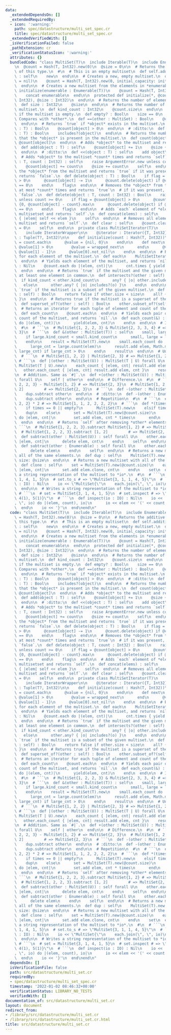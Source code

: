 ```yaml
---
data:
  _extendedDependsOn: []
  _extendedRequiredBy:
  - icon: ':warning:'
    path: spec/datastructure/multi_set_spec.cr
    title: spec/datastructure/multi_set_spec.cr
  _extendedVerifiedWith: []
  _isVerificationFailed: false
  _pathExtension: cr
  _verificationStatusIcon: ':warning:'
  attributes: {}
  bundledCode: "class MultiSet(T)\n  include Iterable(T)\n  include Enumerable(T)\n\
    \n  @count = Hash(T, Int32).new(0)\n  @size = 0\n\n  # Returns the additive identity\
    \ of this type.\n  #\n  # This is an empty multiset\n  def self.additive_identify\
    \ : self\n    new\n  end\n\n  # Creates a new, empty multiset.\n  def initialize(initial_capacity\
    \ = nil)\n    @count = Hash(T, Int32).new(0, initial_capacity: initial_capacity)\n\
    \  end\n\n  # Creates a new multiset from the elements in *enumerable*.\n  def\
    \ initialize(enumerable : Enumerable(T))\n    @count = Hash(T, Int32).new(0)\n\
    \    concat enumerable\n  end\n\n  protected def initialize(*, @count : Hash(T,\
    \ Int32), @size : Int32)\n  end\n\n  # Returns the number of elements in the set.\n\
    \  def size : Int32\n    @size\n  end\n\n  # Returns the number of kinds in the\
    \ multiset.\n  def kind_count : Int32\n    @count.size\n  end\n\n  # Returns `true`\
    \ if the multiset is empty.\n  def empty? : Bool\n    size == 0\n  end\n\n  #\
    \ Compares with *other*.\n  def ==(other : MultiSet) : Bool\n    @count == other.@count\n\
    \  end\n\n  # Returns `true` if *object* exists in the multiset.\n  def includes?(object\
    \ : T) : Bool\n    @count[object] > 0\n  end\n\n  # :ditto:\n  def ===(object\
    \ : T) : Bool\n    includes?(object)\n  end\n\n  # Returns the number of times\
    \ that the *object* is present in the multiset.\n  def count(object : T)\n   \
    \ @count[object]\n  end\n\n  # Adds *object* to the multiset and returns `self`.\n\
    \  def add(object : T) : self\n    @count[object] += 1\n    @size += 1\n    self\n\
    \  end\n\n  # :ditto:\n  def <<(object : T) : self\n    add object\n  end\n\n\
    \  # Adds *object* to the multiset *count* times and returns `self`.\n  def add(object\
    \ : T, count : Int32) : self\n    raise ArgumentError.new unless count >= 0\n\
    \    @count[object] += count\n    @size += count\n    self\n  end\n\n  # Removes\
    \ the *object* from the multiset and returns `true` if it was present, otherwise\
    \ returns `false`.\n  def delete(object : T) : Bool\n    if flag = @count[object]\
    \ > 0\n      @count[object] -= 1\n      @count.delete(object) if @count[object]\
    \ == 0\n    end\n    flag\n  end\n\n  # Removes the *object* from the multiset\
    \ at most *count* times and returns `true`\n  # if it was present, otherwise returns\
    \ `false`.\n  def delete(object : T, count : Int32) : Bool\n    raise ArgumentError.new\
    \ unless count >= 0\n    if flag = @count[object] > 0\n      @count[object] =\
    \ {0, @count[object] - count}.max\n      @count.delete(object) if @count[object]\
    \ == 0\n    end\n    flag\n  end\n\n  # Adds `each` element of *elems* to the\
    \ multisetset and returns `self`.\n  def concat(elems) : self\n    elems.each\
    \ { |elem| self << elem }\n    self\n  end\n\n  # Removes all elements in the\
    \ multiset and returns `self`.\n  def clear : self\n    @count.clear\n    @size\
    \ = 0\n    self\n  end\n\n  private class MultiSetIterator(T)\n    include Iterator(T)\n\
    \    include IteratorWrapper\n\n    @iterator : Iterator({T, Int32})\n    @value\
    \ : Tuple(T?, Int32)\n\n    def initialize(count : Hash(T, Int32))\n      @iterator\
    \ = count.each\n      @value = {nil, 0}\n    end\n\n    def next\n      until\
    \ @value[1] > 0\n        @value = wrapped_next\n      end\n      @value = {@value[0],\
    \ @value[1] - 1}\n      @value[0].not_nil!\n    end\n  end\n\n  # Returns an iterator\
    \ for each element of the multiset.\n  def each\n    MultiSetIterator(T).new(@count)\n\
    \  end\n\n  # Yields each element of the multiset, and returns `nil`.\n  def each(&)\
    \ : Nil\n    @count.each do |(elem, cnt)|\n      cnt.times { yield elem }\n  \
    \  end\n  end\n\n  # Returns `true` if the multiset and the given multiset have\
    \ at least one element in common.\n  def intersects?(other : self) : Bool\n  \
    \  if kind_count < other.kind_count\n      any? { |o| other.includes?(o) }\n \
    \   else\n      other.any? { |o| includes?(o) }\n    end\n  end\n\n  # Returns\
    \ `true` if the multiset is a subset of the given multiset.\n  def subset_of?(other\
    \ : self) : Bool\n    return false if other.size < size\n    all? { |o| other.includes?(o)\
    \ }\n  end\n\n  # Returns true if the multiset is a superset of the given multiset.\n\
    \  def superset_of?(other : self) : Bool\n    other.subset_of?(self)\n  end\n\n\
    \  # Returns an iterator for each tuple of element and count of the multiset\n\
    \  def each_count\n    @count.each\n  end\n\n  # Yields each pair of element and\
    \ count of the multiset, and returns `nil`.\n  def each_count(&) : Nil\n    @count.each\
    \ do |(elem, cnt)|\n      yield(elem, cnt)\n    end\n  end\n\n  # Intersection.\n\
    \  #\n  # ```\n  # MultiSet{1, 2, 2, 3} & MultiSet{2, 3, 3, 4} # => MultiSet{2,\
    \ 3}\n  # ```\n  def &(other : MultiSet(T)) : self\n    small, large = self, other\n\
    \    if large.kind_count < small.kind_count\n      small, large = large, small\n\
    \    end\n\n    result = MultiSet(T).new\n    small.each_count do |elem, small_cnt|\n\
    \      large_cnt = large.count(elem)\n      result.add elem, Math.min(small_cnt,\
    \ large_cnt) if large_cnt > 0\n    end\n    result\n  end\n\n  # Union.\n  #\n\
    \  # ```\n  # MultiSet{1, 2, 2} | MultiSet{2, 3} # => MultiSet{1, 2, 2, 3}\n \
    \ # ```\n  def |(other : MultiSet(U)) : MultiSet(T | U) forall U\n    result =\
    \ MultiSet(T | U).new\n    each_count { |elem, cnt| result.add elem, cnt }\n \
    \   other.each_count { |elem, cnt| result.add elem, cnt }\n    result\n  end\n\
    \n  # Addition. Same as `#|`.\n  def +(other : MultiSet(U)) : MultiSet(T | U)\
    \ forall U\n    self | other\n  end\n\n  # Difference.\n  #\n  # ```\n  # MultiSet{1,\
    \ 2, 2, 3} - MultiSet{1, 2} # => MultiSet{2, 3}\n  # MultiSet{1, 2, 2, 3} - [1,\
    \ 2]         # => MultiSet{2, 3}\n  # ```\n  def -(other : MultiSet) : self\n\
    \    dup.subtract other\n  end\n\n  # :ditto:\n  def -(other : Enumerable) : self\n\
    \    dup.subtract other\n  end\n\n  # Repetition\n  #\n  # ```\n  # MultiSet{1,\
    \ 2, 2} * 2 # => MultiSet{1, 1, 2, 2, 2, 2}\n  # ```\n  def *(times : Int) : self\n\
    \    if times == 0 || empty?\n      MultiSet(T).new\n    elsif times == 1\n  \
    \    dup\n    else\n      set = MultiSet(T).new(@count.size)\n      each_count\
    \ do |elem, cnt|\n        set.add elem, cnt * times\n      end\n      set\n  \
    \  end\n  end\n\n  # Returns `self` after removing *other* elements.\n  #\n  #\
    \ ```\n  # MultiSet{1, 2, 2, 3}.subtract MultiSet{1, 2} # => MultiSet{2, 3}\n\
    \  # MultiSet{1, 2, 2, 3}.subtract [1, 2]         # => MultiSet{2, 3}\n  # ```\n\
    \  def subtract(other : MultiSet(U)) : self forall U\n    other.each_count do\
    \ |elem, cnt|\n      delete elem, cnt\n    end\n    self\n  end\n\n  # :ditto:\n\
    \  def subtract(other : Enumerable) : self forall U\n    other.each do |elem|\n\
    \      delete elem\n    end\n    self\n  end\n\n  # Returns a new multiset with\
    \ all of the same elements.\n  def dup : self\n    MultiSet(T).new count: @count.dup,\
    \ size: @size\n  end\n\n  # Returns a new multiset with all of the elements cloned.\n\
    \  def clone : self\n    set = MultiSet(T).new(@count.size)\n    each_count do\
    \ |elem, cnt|\n      set.add elem.clone, cnt\n    end\n    set\n  end\n\n  # Writes\
    \ a string representation of the multiset to *io*.\n  #\n  # ```\n  # set = MultiSet{3,\
    \ 1, 4, 1, 5}\n  # set.to_s # => \"MultiSet{3, 1, 1, 4, 5}\"\n  # ```\n  def to_s(io\
    \ : IO) : Nil\n    io << \"MultiSet{\"\n    each.join(\", \", io)\n    io << '}'\n\
    \  end\n\n  # Writes a string representation of the multiset to *io*.\n  #\n \
    \ # ```\n  # set = MultiSet{3, 1, 4, 1, 5}\n  # set.inspect # => \"{3(1), 1(2),\
    \ 4(1), 5(1)}\"\n  # ```\n  def inspect(io : IO) : Nil\n    io << '{'\n    each_count.join(\"\
    , \", io) do |(elem, count), io|\n      io << elem << '(' << count << ')'\n  \
    \  end\n    io << '}'\n  end\nend\n"
  code: "class MultiSet(T)\n  include Iterable(T)\n  include Enumerable(T)\n\n  @count\
    \ = Hash(T, Int32).new(0)\n  @size = 0\n\n  # Returns the additive identity of\
    \ this type.\n  #\n  # This is an empty multiset\n  def self.additive_identify\
    \ : self\n    new\n  end\n\n  # Creates a new, empty multiset.\n  def initialize(initial_capacity\
    \ = nil)\n    @count = Hash(T, Int32).new(0, initial_capacity: initial_capacity)\n\
    \  end\n\n  # Creates a new multiset from the elements in *enumerable*.\n  def\
    \ initialize(enumerable : Enumerable(T))\n    @count = Hash(T, Int32).new(0)\n\
    \    concat enumerable\n  end\n\n  protected def initialize(*, @count : Hash(T,\
    \ Int32), @size : Int32)\n  end\n\n  # Returns the number of elements in the set.\n\
    \  def size : Int32\n    @size\n  end\n\n  # Returns the number of kinds in the\
    \ multiset.\n  def kind_count : Int32\n    @count.size\n  end\n\n  # Returns `true`\
    \ if the multiset is empty.\n  def empty? : Bool\n    size == 0\n  end\n\n  #\
    \ Compares with *other*.\n  def ==(other : MultiSet) : Bool\n    @count == other.@count\n\
    \  end\n\n  # Returns `true` if *object* exists in the multiset.\n  def includes?(object\
    \ : T) : Bool\n    @count[object] > 0\n  end\n\n  # :ditto:\n  def ===(object\
    \ : T) : Bool\n    includes?(object)\n  end\n\n  # Returns the number of times\
    \ that the *object* is present in the multiset.\n  def count(object : T)\n   \
    \ @count[object]\n  end\n\n  # Adds *object* to the multiset and returns `self`.\n\
    \  def add(object : T) : self\n    @count[object] += 1\n    @size += 1\n    self\n\
    \  end\n\n  # :ditto:\n  def <<(object : T) : self\n    add object\n  end\n\n\
    \  # Adds *object* to the multiset *count* times and returns `self`.\n  def add(object\
    \ : T, count : Int32) : self\n    raise ArgumentError.new unless count >= 0\n\
    \    @count[object] += count\n    @size += count\n    self\n  end\n\n  # Removes\
    \ the *object* from the multiset and returns `true` if it was present, otherwise\
    \ returns `false`.\n  def delete(object : T) : Bool\n    if flag = @count[object]\
    \ > 0\n      @count[object] -= 1\n      @count.delete(object) if @count[object]\
    \ == 0\n    end\n    flag\n  end\n\n  # Removes the *object* from the multiset\
    \ at most *count* times and returns `true`\n  # if it was present, otherwise returns\
    \ `false`.\n  def delete(object : T, count : Int32) : Bool\n    raise ArgumentError.new\
    \ unless count >= 0\n    if flag = @count[object] > 0\n      @count[object] =\
    \ {0, @count[object] - count}.max\n      @count.delete(object) if @count[object]\
    \ == 0\n    end\n    flag\n  end\n\n  # Adds `each` element of *elems* to the\
    \ multisetset and returns `self`.\n  def concat(elems) : self\n    elems.each\
    \ { |elem| self << elem }\n    self\n  end\n\n  # Removes all elements in the\
    \ multiset and returns `self`.\n  def clear : self\n    @count.clear\n    @size\
    \ = 0\n    self\n  end\n\n  private class MultiSetIterator(T)\n    include Iterator(T)\n\
    \    include IteratorWrapper\n\n    @iterator : Iterator({T, Int32})\n    @value\
    \ : Tuple(T?, Int32)\n\n    def initialize(count : Hash(T, Int32))\n      @iterator\
    \ = count.each\n      @value = {nil, 0}\n    end\n\n    def next\n      until\
    \ @value[1] > 0\n        @value = wrapped_next\n      end\n      @value = {@value[0],\
    \ @value[1] - 1}\n      @value[0].not_nil!\n    end\n  end\n\n  # Returns an iterator\
    \ for each element of the multiset.\n  def each\n    MultiSetIterator(T).new(@count)\n\
    \  end\n\n  # Yields each element of the multiset, and returns `nil`.\n  def each(&)\
    \ : Nil\n    @count.each do |(elem, cnt)|\n      cnt.times { yield elem }\n  \
    \  end\n  end\n\n  # Returns `true` if the multiset and the given multiset have\
    \ at least one element in common.\n  def intersects?(other : self) : Bool\n  \
    \  if kind_count < other.kind_count\n      any? { |o| other.includes?(o) }\n \
    \   else\n      other.any? { |o| includes?(o) }\n    end\n  end\n\n  # Returns\
    \ `true` if the multiset is a subset of the given multiset.\n  def subset_of?(other\
    \ : self) : Bool\n    return false if other.size < size\n    all? { |o| other.includes?(o)\
    \ }\n  end\n\n  # Returns true if the multiset is a superset of the given multiset.\n\
    \  def superset_of?(other : self) : Bool\n    other.subset_of?(self)\n  end\n\n\
    \  # Returns an iterator for each tuple of element and count of the multiset\n\
    \  def each_count\n    @count.each\n  end\n\n  # Yields each pair of element and\
    \ count of the multiset, and returns `nil`.\n  def each_count(&) : Nil\n    @count.each\
    \ do |(elem, cnt)|\n      yield(elem, cnt)\n    end\n  end\n\n  # Intersection.\n\
    \  #\n  # ```\n  # MultiSet{1, 2, 2, 3} & MultiSet{2, 3, 3, 4} # => MultiSet{2,\
    \ 3}\n  # ```\n  def &(other : MultiSet(T)) : self\n    small, large = self, other\n\
    \    if large.kind_count < small.kind_count\n      small, large = large, small\n\
    \    end\n\n    result = MultiSet(T).new\n    small.each_count do |elem, small_cnt|\n\
    \      large_cnt = large.count(elem)\n      result.add elem, Math.min(small_cnt,\
    \ large_cnt) if large_cnt > 0\n    end\n    result\n  end\n\n  # Union.\n  #\n\
    \  # ```\n  # MultiSet{1, 2, 2} | MultiSet{2, 3} # => MultiSet{1, 2, 2, 3}\n \
    \ # ```\n  def |(other : MultiSet(U)) : MultiSet(T | U) forall U\n    result =\
    \ MultiSet(T | U).new\n    each_count { |elem, cnt| result.add elem, cnt }\n \
    \   other.each_count { |elem, cnt| result.add elem, cnt }\n    result\n  end\n\
    \n  # Addition. Same as `#|`.\n  def +(other : MultiSet(U)) : MultiSet(T | U)\
    \ forall U\n    self | other\n  end\n\n  # Difference.\n  #\n  # ```\n  # MultiSet{1,\
    \ 2, 2, 3} - MultiSet{1, 2} # => MultiSet{2, 3}\n  # MultiSet{1, 2, 2, 3} - [1,\
    \ 2]         # => MultiSet{2, 3}\n  # ```\n  def -(other : MultiSet) : self\n\
    \    dup.subtract other\n  end\n\n  # :ditto:\n  def -(other : Enumerable) : self\n\
    \    dup.subtract other\n  end\n\n  # Repetition\n  #\n  # ```\n  # MultiSet{1,\
    \ 2, 2} * 2 # => MultiSet{1, 1, 2, 2, 2, 2}\n  # ```\n  def *(times : Int) : self\n\
    \    if times == 0 || empty?\n      MultiSet(T).new\n    elsif times == 1\n  \
    \    dup\n    else\n      set = MultiSet(T).new(@count.size)\n      each_count\
    \ do |elem, cnt|\n        set.add elem, cnt * times\n      end\n      set\n  \
    \  end\n  end\n\n  # Returns `self` after removing *other* elements.\n  #\n  #\
    \ ```\n  # MultiSet{1, 2, 2, 3}.subtract MultiSet{1, 2} # => MultiSet{2, 3}\n\
    \  # MultiSet{1, 2, 2, 3}.subtract [1, 2]         # => MultiSet{2, 3}\n  # ```\n\
    \  def subtract(other : MultiSet(U)) : self forall U\n    other.each_count do\
    \ |elem, cnt|\n      delete elem, cnt\n    end\n    self\n  end\n\n  # :ditto:\n\
    \  def subtract(other : Enumerable) : self forall U\n    other.each do |elem|\n\
    \      delete elem\n    end\n    self\n  end\n\n  # Returns a new multiset with\
    \ all of the same elements.\n  def dup : self\n    MultiSet(T).new count: @count.dup,\
    \ size: @size\n  end\n\n  # Returns a new multiset with all of the elements cloned.\n\
    \  def clone : self\n    set = MultiSet(T).new(@count.size)\n    each_count do\
    \ |elem, cnt|\n      set.add elem.clone, cnt\n    end\n    set\n  end\n\n  # Writes\
    \ a string representation of the multiset to *io*.\n  #\n  # ```\n  # set = MultiSet{3,\
    \ 1, 4, 1, 5}\n  # set.to_s # => \"MultiSet{3, 1, 1, 4, 5}\"\n  # ```\n  def to_s(io\
    \ : IO) : Nil\n    io << \"MultiSet{\"\n    each.join(\", \", io)\n    io << '}'\n\
    \  end\n\n  # Writes a string representation of the multiset to *io*.\n  #\n \
    \ # ```\n  # set = MultiSet{3, 1, 4, 1, 5}\n  # set.inspect # => \"{3(1), 1(2),\
    \ 4(1), 5(1)}\"\n  # ```\n  def inspect(io : IO) : Nil\n    io << '{'\n    each_count.join(\"\
    , \", io) do |(elem, count), io|\n      io << elem << '(' << count << ')'\n  \
    \  end\n    io << '}'\n  end\nend\n"
  dependsOn: []
  isVerificationFile: false
  path: src/datastructure/multi_set.cr
  requiredBy:
  - spec/datastructure/multi_set_spec.cr
  timestamp: '2022-01-02 08:46:32+00:00'
  verificationStatus: LIBRARY_NO_TESTS
  verifiedWith: []
documentation_of: src/datastructure/multi_set.cr
layout: document
redirect_from:
- /library/src/datastructure/multi_set.cr
- /library/src/datastructure/multi_set.cr.html
title: src/datastructure/multi_set.cr
---
```

